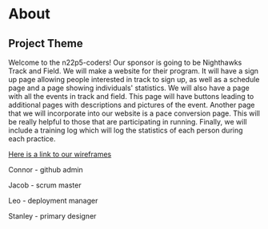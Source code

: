 <!-- {% include navbar.html %}
 -->
# About

## Project Theme

Welcome to the n22p5-coders! Our sponsor is going to be Nighthawks Track and Field. We will make a website for their program. It will have a sign up page allowing people interested in track to sign up, as well as a schedule page and a page showing individuals' statistics. We will also have a page with all the events in track and field. This page will have buttons leading to additional pages with descriptions and pictures of the event. Another page that we will incorporate into our website is a pace conversion page. This will be really helpful to those that are participating in running. Finally, we will include a training log which will log the statistics of each person during each practice.

<a href="wireframes">Here is a link to our wireframes</a>

Connor - github admin

Jacob - scrum master

Leo - deployment manager

Stanley - primary designer




